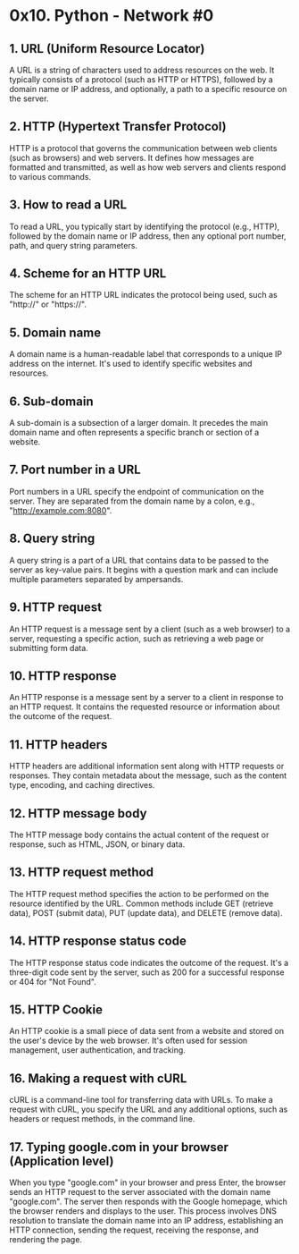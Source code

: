# 0x10. Python - Network #0

## 1. URL (Uniform Resource Locator)

A URL is a string of characters used to address resources on the web. It typically consists of a protocol (such as HTTP or HTTPS), followed by a domain name or IP address, and optionally, a path to a specific resource on the server.

## 2. HTTP (Hypertext Transfer Protocol)

HTTP is a protocol that governs the communication between web clients (such as browsers) and web servers. It defines how messages are formatted and transmitted, as well as how web servers and clients respond to various commands.

## 3. How to read a URL

To read a URL, you typically start by identifying the protocol (e.g., HTTP), followed by the domain name or IP address, then any optional port number, path, and query string parameters.

## 4. Scheme for an HTTP URL
The scheme for an HTTP URL indicates the protocol being used, such as "http://" or "https://".

## 5. Domain name

A domain name is a human-readable label that corresponds to a unique IP address on the internet. It's used to identify specific websites and resources.

## 6. Sub-domain

A sub-domain is a subsection of a larger domain. It precedes the main domain name and often represents a specific branch or section of a website.

## 7. Port number in a URL

Port numbers in a URL specify the endpoint of communication on the server. They are separated from the domain name by a colon, e.g., "http://example.com:8080".

## 8. Query string

A query string is a part of a URL that contains data to be passed to the server as key-value pairs. It begins with a question mark and can include multiple parameters separated by ampersands.

## 9. HTTP request

An HTTP request is a message sent by a client (such as a web browser) to a server, requesting a specific action, such as retrieving a web page or submitting form data.

## 10. HTTP response

An HTTP response is a message sent by a server to a client in response to an HTTP request. It contains the requested resource or information about the outcome of the request.

## 11. HTTP headers

HTTP headers are additional information sent along with HTTP requests or responses. They contain metadata about the message, such as the content type, encoding, and caching directives.

## 12. HTTP message body

The HTTP message body contains the actual content of the request or response, such as HTML, JSON, or binary data.

## 13. HTTP request method

The HTTP request method specifies the action to be performed on the resource identified by the URL. Common methods include GET (retrieve data), POST (submit data), PUT (update data), and DELETE (remove data).

## 14. HTTP response status code

The HTTP response status code indicates the outcome of the request. It's a three-digit code sent by the server, such as 200 for a successful response or 404 for "Not Found".

## 15. HTTP Cookie

An HTTP cookie is a small piece of data sent from a website and stored on the user's device by the web browser. It's often used for session management, user authentication, and tracking.

## 16. Making a request with cURL

cURL is a command-line tool for transferring data with URLs. To make a request with cURL, you specify the URL and any additional options, such as headers or request methods, in the command line.

## 17. Typing google.com in your browser (Application level)

When you type "google.com" in your browser and press Enter, the browser sends an HTTP request to the server associated with the domain name "google.com". The server then responds with the Google homepage, which the browser renders and displays to the user. This process involves DNS resolution to translate the domain name into an IP address, establishing an HTTP connection, sending the request, receiving the response, and rendering the page.


